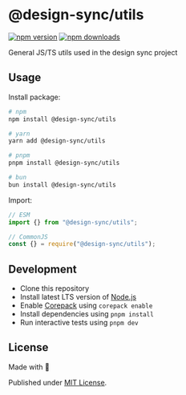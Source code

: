 # @design-sync/utils

[![npm version][npm-version-src]][npm-version-href]
[![npm downloads][npm-downloads-src]][npm-downloads-href]
<!-- [![bundle][bundle-src]][bundle-href]
[![Codecov][codecov-src]][codecov-href] -->

General JS/TS utils used in the design sync project

## Usage

Install package:

```sh
# npm
npm install @design-sync/utils

# yarn
yarn add @design-sync/utils

# pnpm
pnpm install @design-sync/utils

# bun
bun install @design-sync/utils
```

Import:

```js
// ESM
import {} from "@design-sync/utils";

// CommonJS
const {} = require("@design-sync/utils");
```

## Development

- Clone this repository
- Install latest LTS version of [Node.js](https://nodejs.org/en/)
- Enable [Corepack](https://github.com/nodejs/corepack) using `corepack enable`
- Install dependencies using `pnpm install`
- Run interactive tests using `pnpm dev`

## License

Made with 💛

Published under [MIT License](./LICENSE).

<!-- Badges -->

[npm-version-src]: https://img.shields.io/npm/v/@design-sync/utils?style=flat&colorA=18181B&colorB=F0DB4F
[npm-version-href]: https://npmjs.com/package/@design-sync/utils
[npm-downloads-src]: https://img.shields.io/npm/dm/@design-sync/utils?style=flat&colorA=18181B&colorB=F0DB4F
[npm-downloads-href]: https://npmjs.com/package/@design-sync/utils
<!-- [codecov-src]: https://img.shields.io/codecov/c/gh/unjs/@design-sync/utils/main?style=flat&colorA=18181B&colorB=F0DB4F
[codecov-href]: https://codecov.io/gh/unjs/@design-sync/utils
[bundle-src]: https://img.shields.io/bundlephobia/minzip/@design-sync/utils?style=flat&colorA=18181B&colorB=F0DB4F
[bundle-href]: https://bundlephobia.com/result?p=@design-sync/utils -->
